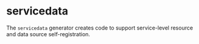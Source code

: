 # servicedata

The `servicedata` generator creates code to support service-level resource and data source self-registration.